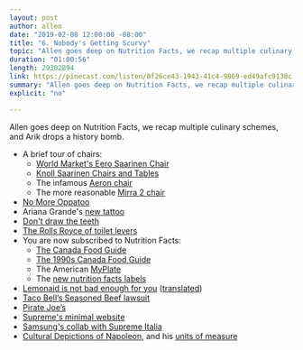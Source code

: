 ```yaml
---
layout: post
author: allen
date: "2019-02-08 12:00:00 -08:00"
title: "6. Nobody's Getting Scurvy"
topic: "Allen goes deep on Nutrition Facts, we recap multiple culinary schemes, and Arik drops a history bomb."
duration: "01:00:56"
length: 29302894
link: https://pinecast.com/listen/8f26ce43-1943-41c4-9869-ed49afc9138c.mp3
summary: "Allen goes deep on Nutrition Facts, we recap multiple culinary schemes, and Arik drops a history bomb."
explicit: "no"

---
```

 
Allen goes deep on Nutrition Facts, we recap multiple culinary schemes, and Arik drops a history bomb.

- A brief tour of chairs:
  - [World Market's Eero Saarinen Chair](https://www.worldmarket.com/product/white+molded+evie+chairs%2C+set+of+2.do)
  - [Knoll Saarinen Chairs and Tables](https://www.knoll.com/shop/by-designer/eero-saarinen)
  - The infamous [Aeron chair](https://www.hermanmiller.com/products/seating/office-chairs/aeron-chairs/)
  - The more reasonable [Mirra 2 chair](https://store.hermanmiller.com/office/office-chairs/mirra-2-task-chair/1453.html?lang=en_US)
- [No More Oppatoo](https://allenpike.com/2018/no-more-oppatoo)
- Ariana Grande's [new tattoo](https://www.eonline.com/news/1009802/whoops-ariana-grande-misspelled-her-7-rings-tattoo)
- [Don't draw the teeth](https://imgur.com/KiDGhkE)
- [The Rolls Royce of toilet levers](https://www.amazon.com/Korky-6051BP-Strongarm-Toilet-Faucet/dp/B014E6Y05Q)
- You are now subscribed to Nutrition Facts:
  - [The Canada Food Guide](https://food-guide.canada.ca/en/food-guide-snapshot/)
  - [The 1990s Canada Food Guide](https://twitter.com/apike/status/1087861857388453888)
  - The American [MyPlate](https://www.choosemyplate.gov/MyPlate)
  - The [new nutrition facts labels](https://www.canada.ca/en/health-canada/services/food-labelling-changes.html)
- [Lemonaid is not bad enough for you](http://www.spiegel.de/wirtschaft/service/lemonaid-darf-womoeglich-nicht-mehr-limonade-heissen-zu-wenig-zucker-a-1247256.html) ([translated](https://translate.google.com/translate?sl=auto&tl=en&u=http%3A%2F%2Fwww.spiegel.de%2Fwirtschaft%2Fservice%2Flemonaid-darf-womoeglich-nicht-mehr-limonade-heissen-zu-wenig-zucker-a-1247256.html))
- [Taco Bell’s Seasoned Beef lawsuit](https://www.npr.org/sections/health-shots/2011/04/22/135539926/with-lawsuit-over-taco-bells-mystery-meat-is-a-mystery-no-longer)
- [Pirate Joe’s](https://www.theguardian.com/world/2017/jun/09/pirate-trader-joes-closes-canada-mike-hallatt-vancouver-grocery)
- [Supreme's minimal website](https://www.supremenewyork.com/)
- [Samsung's collab with Supreme Italia](https://www.highsnobiety.com/p/samsung-supreme-collab-rumors/)
- [Cultural Depictions of Napoleon](https://en.wikipedia.org/wiki/Cultural_depictions_of_Napoleon), and his [units of measure](https://en.wikipedia.org/wiki/Units_of_measurement_in_France#Ancien_r.C3.A9gime_.28to_1795.29)